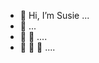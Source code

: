 - 👋 Hi, I’m Susie ...
- 👋 ...
- 👋 👋 ....
- 👋 👋 👋 ....

<!---
susj0/susj0 is a ✨ special ✨ repository because its `README.md` (this file) appears on your GitHub profile.
You can click the Preview link to take a look at your changes.
--->

